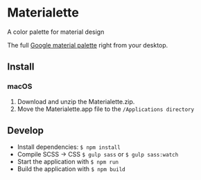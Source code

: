 # Materialette
A color palette for material design

The full [Google material palette](https://material.google.com/style/color.html) right from your desktop.

## Install

### macOS
1. Download and unzip the Materialette.zip.
2. Move the Materialette.app file to the `/Applications directory`

## Develop
* Install dependencies: `$ npm install`
* Compile SCSS -> CSS `$ gulp sass` or `$ gulp sass:watch`
* Start the application with `$ npm run `
* Build the application with  `$ npm build`  
